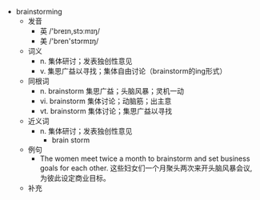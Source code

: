 - brainstorming
  - 发音
    - 英 /'breɪn,stɔːmɪŋ/
    - 美 /'bren'stɔrmɪŋ/
  - 词义
    - n. 集体研讨；发表独创性意见
    - v. 集思广益以寻找；集体自由讨论（brainstorm的ing形式）
  - 同根词
    - n. brainstorm 集思广益；头脑风暴；灵机一动
    - vi. brainstorm 集体讨论；动脑筋；出主意
    - vt. brainstorm 集体讨论；集思广益以寻找
  - 近义词
    - n. 集体研讨；发表独创性意见
      - brain storm
  - 例句
    - The women meet twice a month to brainstorm and set business goals for each other. 这些妇女们一个月聚头两次来开头脑风暴会议,为彼此设定商业目标。
  - 补充